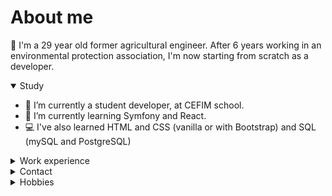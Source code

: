 # About me

🚜 I'm a 29 year old former agricultural engineer. After 6 years working in an environmental protection association, I'm now starting from scratch as a developer.  

<details open>
  <summary> Study </summary>
  <ul>
  <li>🔭 I’m currently a student developer, at CEFIM school.  </li> 
  <li>🌱 I’m currently learning Symfony and React.   </li>
  <li>💻 I've also learned HTML and CSS (vanilla or with Bootstrap) and SQL (mySQL and PostgreSQL) </li>
  
  </ul>
</details>

<details >
  <summary> Work experience </summary>
   <h3>Software Company (1 year in alternance)</h3> 
  <h4>Web Developer</h4> <em>1 year of experience (alternance)</em> 
  <ul> 
    <li>Developed web applications using Symfony and Bootstrap.</li> 
    <li>Created and managed database structures, as well as associated SQL queries in PostgreSQL.</li> 
    <li>Maintained the main website (WordPress / Enfold) and developed specific items (custom post type, widget, etc.).</li> 
  </ul>
<h3>Environmental Protection Association  </h3>
<h4>Environmental Engineer</h4>
<em>6 years of experience</em>
  <ul>
<li>Developed and implemented environmental protection strategies </li>
<li>Conducted research and fieldwork to assess environmental impact </li>
<li>Managed projects aimed at preserving natural resources</li>
<li>Worked with GIS software to analyze spatial data and create detailed maps.</li>
  </ul>
</details>

<details>
  <summary> Contact  </summary>
  <ul>
  <li>  📫 You can send me an email ou reach me on LinkedIn!  </li> 
  <li>  🏴‍☠️ I speak English and French.   </li>
  </ul>
</details>

<details>
  <summary> Hobbies  </summary>
  <ul>
  <li>🏝️ During my free-time, I love practicing all kind of sports : 🛼roller-derby , 🧗‍♀️ climbing (bouldering), 🏉 rugby, and more.</li>
  </ul>
  

</details>





